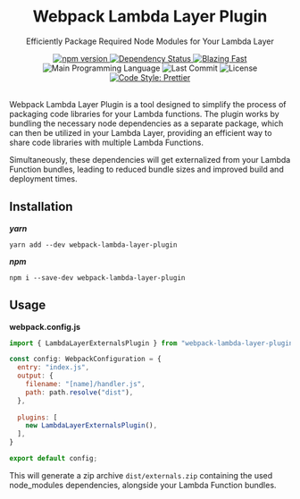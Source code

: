 <div align="center">
  <h1>Webpack Lambda Layer Plugin</h1>
  <p>Efficiently Package Required Node Modules for Your Lambda Layer</p>
</div>

<p align="center">
  <a href="https://www.npmjs.com/package/webpack-lambda-layer-plugin">
    <img alt="npm version" src="https://img.shields.io/npm/v/webpack-lambda-layer-plugin.svg?style=flat-square" />
  </a>
  <a href="https://libraries.io/npm/lambda-layer-externals-plugin">
    <img alt="Dependency Status" src="https://img.shields.io/librariesio/release/npm/lambda-layer-externals-plugin?style=flat-square" />
  </a>
  <a href="https://twitter.com/acdlite/status/974390255393505280">
    <img alt="Blazing Fast" src="https://img.shields.io/badge/speed-blazing%20%F0%9F%94%A5-brightgreen.svg?style=flat-square">
  </a>
  
  <br/>

  <img alt="Main Programming Language" src="https://img.shields.io/github/languages/top/jacobsood/webpack-lambda-layer-plugin?style=flat-square" />
  <img alt="Last Commit" src="https://img.shields.io/github/last-commit/jacobsood/webpack-lambda-layer-plugin?style=flat-square" /> 
  <img alt="License" src="https://img.shields.io/npm/l/webpack-lambda-layer-plugin?style=flat-square" />
  <a href="https://github.com/prettier/prettier">
    <img alt="Code Style: Prettier" src="https://img.shields.io/badge/code_style-prettier-ff69b4.svg?style=flat-square" />
  </a>
</p>

<br />
Webpack Lambda Layer Plugin is a tool designed to simplify the process of packaging code libraries for your Lambda functions. The plugin works by bundling the necessary node dependencies as a separate package, which can then be utilized in your Lambda Layer, providing an efficient way to share code libraries with multiple Lambda Functions.

Simultaneously, these dependencies will get externalized from your Lambda Function bundles, leading to reduced bundle sizes and improved build and deployment times.

## Installation
***yarn***
```shell
yarn add --dev webpack-lambda-layer-plugin
```
***npm***
```shell
npm i --save-dev webpack-lambda-layer-plugin
```

## Usage
**webpack.config.js**
```javascript
import { LambdaLayerExternalsPlugin } from "webpack-lambda-layer-plugin";

const config: WebpackConfiguration = {
  entry: "index.js",
  output: {
    filename: "[name]/handler.js",
    path: path.resolve("dist"),
  },
  
  plugins: [
    new LambdaLayerExternalsPlugin(),
  ],
}

export default config;
```
This will generate a zip archive `dist/externals.zip` containing the used node_modules dependencies, alongside your Lambda Function bundles.
